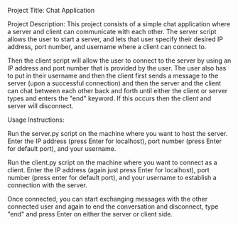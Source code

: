 Project Title: Chat Application

Project Description: This project consists of a simple chat application where a server and client can communicate with each other. The server script allows the user to start a server, and lets that user specify their desired IP address, port number, and username where a client can connect to.

Then the client script will allow the user to connect to the server by using an IP address and port number that is provided by the user. The user also has to put in their username and then the client first sends a message to the server (upon a successful connection) and then the server and the client can chat between each other back and forth until either the client or server types and enters the "end" keyword. If this occurs then the client and server will disconnect.

Usage Instructions:

Run the server.py script on the machine where you want to host the server. Enter the IP address (press Enter for localhost), port number (press Enter for default port), and your username.

Run the client.py script on the machine where you want to connect as a client. Enter the IP address (again just press Enter for localhost), port number (press enter for default port), and your username to establish a connection with the server.

Once connected, you can start exchanging messages with the other connected user and again to end the conversation and disconnect, type "end" and press Enter on either the server or client side.
